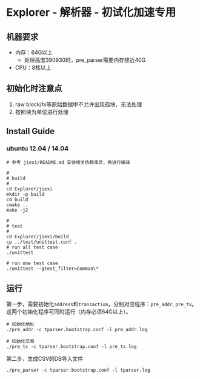 # Explorer - 解析器 - 初试化加速专用

## 机器要求

* 内存：64G以上
  * 处理高度390930时，pre\_parser需要内存接近40G
* CPU：8核以上


## 初始化时注意点

1. raw block/tx等原始数据中不允许出现孤块，无法处理
1. 按照块为单位进行处理

## Install Guide
### ubuntu 12.04 / 14.04

```
# 参考 jiexi/README.md 安装相关依赖库后，再进行编译

#
# build
#
cd Explorer/jiexi
mkdir -p build
cd build
cmake ..
make -j2

#
# test
#
cd Explorer/jiexi/build
cp ../test/unittest.conf .
# run all test case
./unittest

# run one test case
./unittest --gtest_filter=Common\*
```

## 运行

第一步，需要初始化`address`和`transaction`，分别对应程序：`pre_addr`, `pre_tx`。这两个初始化程序可同时运行（内存必须64G以上）。

```
# 初始化地址
./pre_addr -c tparser.bootstrap.conf -l pre_addr.log

# 初始化交易
./pre_tx -c tparser.bootstrap.conf -l pre_tx.log
```

第二步，生成CSV的DB导入文件

```
./pre_parser -c tparser.bootstrap.conf -l tparser.log
```
